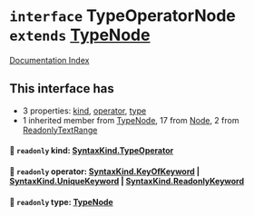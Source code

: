# `interface` TypeOperatorNode `extends` [TypeNode](../interface.TypeNode/README.md)

[Documentation Index](../README.md)

## This interface has

- 3 properties:
[kind](#-readonly-kind-syntaxkindtypeoperator),
[operator](#-readonly-operator-syntaxkindkeyofkeyword--syntaxkinduniquekeyword--syntaxkindreadonlykeyword),
[type](#-readonly-type-typenode)
- 1 inherited member from [TypeNode](../interface.TypeNode/README.md), 17 from [Node](../interface.Node/README.md), 2 from [ReadonlyTextRange](../interface.ReadonlyTextRange/README.md)


#### 📄 `readonly` kind: [SyntaxKind.TypeOperator](../enum.SyntaxKind/README.md#typeoperator--199)



#### 📄 `readonly` operator: [SyntaxKind.KeyOfKeyword](../enum.SyntaxKind/README.md#keyofkeyword--143) | [SyntaxKind.UniqueKeyword](../enum.SyntaxKind/README.md#uniquekeyword--158) | [SyntaxKind.ReadonlyKeyword](../enum.SyntaxKind/README.md#readonlykeyword--148)



#### 📄 `readonly` type: [TypeNode](../interface.TypeNode/README.md)



